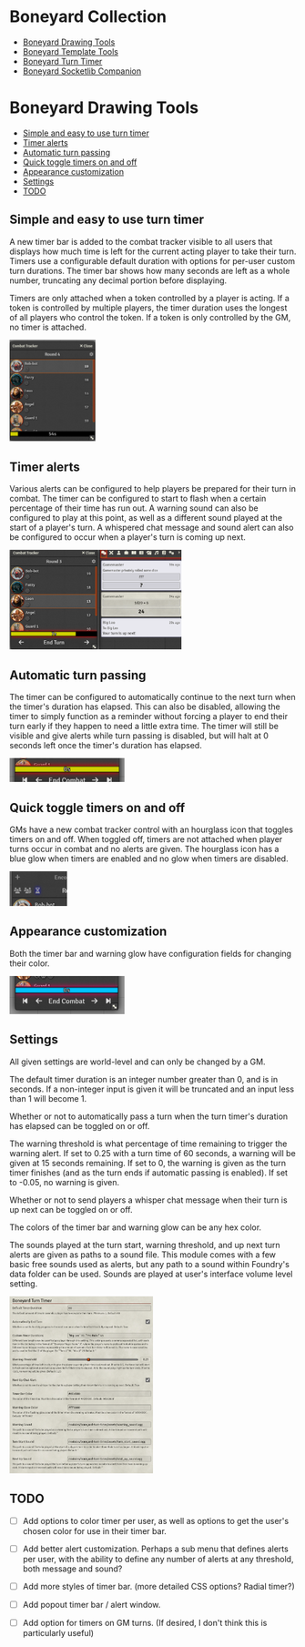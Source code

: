 # Boneyard Collection
- [Boneyard Drawing Tools](https://github.com/operation404/boneyard-drawing-tools)
- [Boneyard Template Tools](https://github.com/operation404/boneyard-template-tools)
- [Boneyard Turn Timer](https://github.com/operation404/boneyard-turn-timer)
- [Boneyard Socketlib Companion](https://github.com/operation404/boneyard-socketlib-companion)

# Boneyard Drawing Tools
- [Simple and easy to use turn timer](#simple-and-easy-to-use-turn-timer)
- [Timer alerts](#timer-alerts)
- [Automatic turn passing](#automatic-turn-passing)
- [Quick toggle timers on and off](#quick-toggle-timers-on-and-off)
- [Appearance customization](#appearance-customization)
- [Settings](#settings)
- [TODO](#todo)

## Simple and easy to use turn timer
A new timer bar is added to the combat tracker visible to all users that displays how much time is left for the current acting player to take their turn. Timers use a configurable default duration with options for per-user custom turn durations. The timer bar shows how many seconds are left as a whole number, truncating any decimal portion before displaying.

Timers are only attached when a token controlled by a player is acting. If a token is controlled by multiple players, the timer duration uses the longest of all players who control the token. If a token is only controlled by the GM, no timer is attached.

<img src="https://github.com/operation404/boneyard-turn-timer/blob/master/images/turn timer main example.png?raw=true" width=30%>

## Timer alerts
Various alerts can be configured to help players be prepared for their turn in combat. The timer can be configured to start to flash when a certain percentage of their time has run out. A warning sound can also be configured to play at this point, as well as a different sound played at the start of a player's turn. A whispered chat message and sound alert can also be configured to occur when a player's turn is coming up next.

<img src="https://github.com/operation404/boneyard-turn-timer/blob/master/images/timer warnings.png?raw=true" width=60%>

## Automatic turn passing
The timer can be configured to automatically continue to the next turn when the timer's duration has elapsed. This can also be disabled, allowing the timer to simply function as a reminder without forcing a player to end their turn early if they happen to need a little extra time. The timer will still be visible and give alerts while turn passing is disabled, but will halt at 0 seconds left once the timer's duration has elapsed.

<img src="https://github.com/operation404/boneyard-turn-timer/blob/master/images/turn pass disabled.png?raw=true" width=40%>

## Quick toggle timers on and off
GMs have a new combat tracker control with an hourglass icon that toggles timers on and off. When toggled off, timers are not attached when player turns occur in combat and no alerts are given. The hourglass icon has a blue glow when timers are enabled and no glow when timers are disabled.

<img src="https://github.com/operation404/boneyard-turn-timer/blob/master/images/timer toggle button.png?raw=true" width=20%>

## Appearance customization
Both the timer bar and warning glow have configuration fields for changing their color.

<img src="https://github.com/operation404/boneyard-turn-timer/blob/master/images/timer bar customization.png?raw=true" width=40%>

## Settings
All given settings are world-level and can only be changed by a GM.

The default timer duration is an integer number greater than 0, and is in seconds. If a non-integer input is given it will be truncated and an input less than 1 will become 1.

Whether or not to automatically pass a turn when the turn timer's duration has elapsed can be toggled on or off.

The warning threshold is what percentage of time remaining to trigger the warning alert. If set to 0.25 with a turn time of 60 seconds, a warning will be given at 15 seconds remaining. If set to 0, the warning is given as the turn timer finishes (and as the turn ends if automatic passing is enabled). If set to -0.05, no warning is given.

Whether or not to send players a whisper chat message when their turn is up next can be toggled on or off.

The colors of the timer bar and warning glow can be any hex color.

The sounds played at the turn start, warning threshold, and up next turn alerts are given as paths to a sound file. This module comes with a few basic free sounds used as alerts, but any path to a sound within Foundry's data folder can be used. Sounds are played at user's interface volume level setting.

<img src="https://github.com/operation404/boneyard-turn-timer/blob/master/images/example settings.png?raw=true" width=50%>

## TODO
- [ ] Add options to color timer per user, as well as options to get the user's chosen color for use in their timer bar.
- [ ] Add better alert customization. Perhaps a sub menu that defines alerts per user, with the ability to define any number of alerts at any threshold, both message and sound?
- [ ] Add more styles of timer bar. (more detailed CSS options? Radial timer?)
- [ ] Add popout timer bar / alert window.
- [ ] Add option for timers on GM turns. (If desired, I don't think this is particularly useful)

